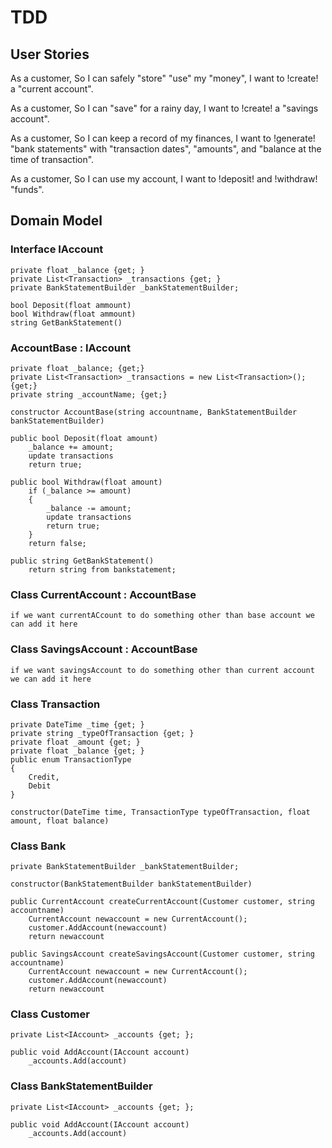 # TDD

## User Stories

As a customer,
So I can safely "store" "use" my "money",
I want to !create! a "current account".

As a customer,
So I can "save" for a rainy day,
I want to !create! a "savings account".

As a customer,
So I can keep a record of my finances,
I want to !generate! "bank statements" with "transaction dates", "amounts", and "balance at the time of transaction".

As a customer,
So I can use my account,
I want to !deposit! and !withdraw! "funds".

## Domain Model

### Interface IAccount

    private float _balance {get; }
    private List<Transaction> _transactions {get; }
    private BankStatementBuilder _bankStatementBuilder;

    bool Deposit(float ammount)
    bool Withdraw(float ammount)
    string GetBankStatement()

### AccountBase : IAccount

    private float _balance; {get;}
    private List<Transaction> _transactions = new List<Transaction>(); {get;}
    private string _accountName; {get;}

    constructor AccountBase(string accountname, BankStatementBuilder bankStatementBuilder)

    public bool Deposit(float amount)
        _balance += amount;
        update transactions
        return true;

    public bool Withdraw(float amount)
        if (_balance >= amount)
        {
            _balance -= amount;
            update transactions
            return true;
        }
        return false;

    public string GetBankStatement()
        return string from bankstatement;

### Class CurrentAccount : AccountBase

    if we want currentACcount to do something other than base account we can add it here

### Class SavingsAccount : AccountBase

    if we want savingsAccount to do something other than current account we can add it here

### Class Transaction

    private DateTime _time {get; }
    private string _typeOfTransaction {get; }
    private float _amount {get; }
    private float _balance {get; }
    public enum TransactionType
    {
        Credit,
        Debit
    }
    
    constructor(DateTime time, TransactionType typeOfTransaction, float amount, float balance)

### Class Bank

    private BankStatementBuilder _bankStatementBuilder;

    constructor(BankStatementBuilder bankStatementBuilder)

    public CurrentAccount createCurrentAccount(Customer customer, string accountname)
        CurrentAccount newaccount = new CurrentAccount(); 
        customer.AddAccount(newaccount)
        return newaccount

    public SavingsAccount createSavingsAccount(Customer customer, string accountname)
        CurrentAccount newaccount = new CurrentAccount(); 
        customer.AddAccount(newaccount)
        return newaccount

### Class Customer

    private List<IAccount> _accounts {get; };

    public void AddAccount(IAccount account)
        _accounts.Add(account)

### Class BankStatementBuilder

    private List<IAccount> _accounts {get; };

    public void AddAccount(IAccount account)
        _accounts.Add(account)
